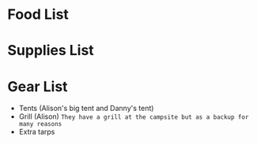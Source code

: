 # Food List

# Supplies List

# Gear List

- Tents (Alison's big tent and Danny's tent)
- Grill (Alison)
```They have a grill at the campsite but as a backup for many reasons```
- Extra tarps
